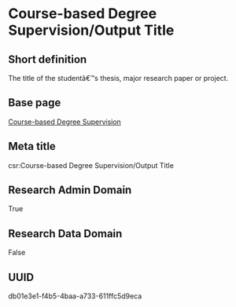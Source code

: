 # Course-based Degree Supervision/Output Title
## Short definition
The title of the studentâ€™s thesis, major research paper or project.
## Base page
[Course-based Degree Supervision](https://github.com/EuroCRIS/CASRAI-Dictionairies/blob/main/Objects/Course-based%20Degree%20Supervision.md)
## Meta title
csr:Course-based Degree Supervision/Output Title
## Research Admin Domain
True
## Research Data Domain
False
## UUID
db01e3e1-f4b5-4baa-a733-611ffc5d9eca
